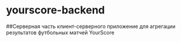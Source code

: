 # yourscore-backend

##Серверная часть клиент-серверного приложение для агрегации результатов футбольных матчей YourScore
